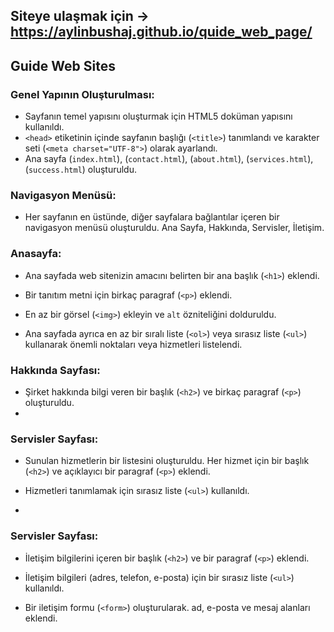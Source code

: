 ## Siteye ulaşmak için -> https://aylinbushaj.github.io/quide_web_page/

## Guide Web Sites
### Genel Yapının Oluşturulması:
- Sayfanın temel yapısını oluşturmak için HTML5 doküman yapısını kullanıldı.
- `<head>`  etiketinin içinde sayfanın başlığı (`<title>`) tanımlandı ve karakter seti (`<meta charset="UTF-8">`) olarak ayarlandı.
- Ana sayfa (`index.html`), (`contact.html`), (`about.html`), (`services.html`), (`success.html`) oluşturuldu.
### Navigasyon Menüsü:
   - Her sayfanın en üstünde, diğer sayfalara bağlantılar içeren bir navigasyon menüsü oluşturuldu. Ana Sayfa, Hakkında, Servisler, İletişim.

### Anasayfa:
-   Ana sayfada web sitenizin amacını belirten bir ana başlık (`<h1>`) eklendi.
    
-   Bir tanıtım metni için birkaç paragraf (`<p>`) eklendi.
    
-   En az bir görsel (`<img>`) ekleyin ve  `alt`  özniteliğini dolduruldu.
    
-   Ana sayfada ayrıca en az bir sıralı liste (`<ol>`) veya sırasız liste (`<ul>`) kullanarak önemli noktaları veya hizmetleri listelendi.
        
### Hakkında Sayfası:
 -   Şirket hakkında bilgi veren bir başlık (`<h2>`) ve birkaç paragraf (`<p>`) oluşturuldu.
 - 
### Servisler Sayfası:

-   Sunulan hizmetlerin bir listesini oluşturuldu. Her hizmet için bir başlık (`<h2>`) ve açıklayıcı bir paragraf (`<p>`) eklendi.
    
-   Hizmetleri tanımlamak için sırasız liste (`<ul>`) kullanıldı.
- 
### Servisler Sayfası:

-   İletişim bilgilerini içeren bir başlık (`<h2>`) ve bir paragraf (`<p>`) eklendi.
    
-   İletişim bilgileri (adres, telefon, e-posta) için bir sırasız liste (`<ul>`) kullanıldı.
    
-   Bir iletişim formu (`<form>`) oluşturularak. ad, e-posta ve mesaj alanları eklendi.

    